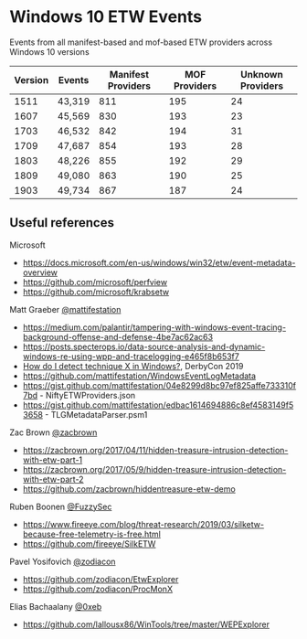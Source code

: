 # Windows 10 ETW Events
Events from all manifest-based and mof-based ETW providers across Windows 10 versions

| Version | Events | Manifest Providers | MOF Providers | Unknown Providers |
|---    |---        |---	|---	|---	|
| 1511  | 43,319    | 811	| 195   | 24    |
| 1607  | 45,569    | 830	| 193   | 23    |
| 1703  | 46,532    | 842	| 194   | 31    |
| 1709  | 47,687    | 854	| 193   | 28    |
| 1803  | 48,226    | 855	| 192   | 29    |
| 1809  | 49,080    | 863	| 190   | 25    |
| 1903  | 49,734    | 867	| 187   | 24    |

Useful references
-----------------
Microsoft
 * https://docs.microsoft.com/en-us/windows/win32/etw/event-metadata-overview
 * https://github.com/microsoft/perfview
 * https://github.com/microsoft/krabsetw

Matt Graeber [@mattifestation](https://twitter.com/mattifestation)
 * https://medium.com/palantir/tampering-with-windows-event-tracing-background-offense-and-defense-4be7ac62ac63
 * https://posts.specterops.io/data-source-analysis-and-dynamic-windows-re-using-wpp-and-tracelogging-e465f8b653f7
 * [How do I detect technique X in Windows?](https://drive.google.com/file/d/19AhMG0ZCOt0IVsPZgn4JalkdcUOGq4DK/view), DerbyCon 2019
 * https://github.com/mattifestation/WindowsEventLogMetadata
 * https://gist.github.com/mattifestation/04e8299d8bc97ef825affe733310f7bd - NiftyETWProviders.json
 * https://gist.github.com/mattifestation/edbac1614694886c8ef4583149f53658 - TLGMetadataParser.psm1
 
Zac Brown [@zacbrown](https://twitter.com/zacbrown)
 * https://zacbrown.org/2017/04/11/hidden-treasure-intrusion-detection-with-etw-part-1
 * https://zacbrown.org/2017/05/9/hidden-treasure-intrusion-detection-with-etw-part-2
 * https://github.com/zacbrown/hiddentreasure-etw-demo

Ruben Boonen [@FuzzySec](https://twitter.com/FuzzySec)
 * https://www.fireeye.com/blog/threat-research/2019/03/silketw-because-free-telemetry-is-free.html
 * https://github.com/fireeye/SilkETW

Pavel Yosifovich [@zodiacon](https://twitter.com/zodiacon)
 * https://github.com/zodiacon/EtwExplorer
 * https://github.com/zodiacon/ProcMonX

Elias Bachaalany [@0xeb](https://twitter.com/0xeb)
 * https://github.com/lallousx86/WinTools/tree/master/WEPExplorer
